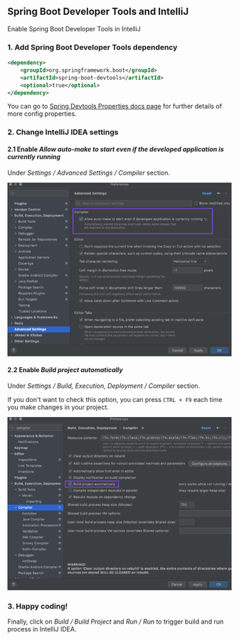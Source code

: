 ## Spring Boot Developer Tools and IntelliJ

Enable Spring Boot Developer Tools in IntelliJ

### 1. Add Spring Boot Developer Tools dependency

```xml
<dependency>
    <groupId>org.springframework.boot</groupId>
    <artifactId>spring-boot-devtools</artifactId>
    <optional>true</optional>
</dependency>
```

You can go to [Spring Devtools Properties docs page](https://docs.spring.io/spring-boot/docs/current/reference/html/application-properties.html#appendix.application-properties.devtools) for further details of more config properties. 
### 2. Change IntelliJ IDEA settings

#### 2.1 Enable <i>Allow auto-make to start even if the developed application is currently running</i>
Under <i>Settings / Advanced Settings / Compiler</i> section.

![Image](./intellij-settings-auto-make.png)

#### 2.2 Enable <i>Build project automatically</i>
Under <i>Settings / Build, Execution, Deployment / Compiler</i> section.

If you don't want to check this option, you can press ```CTRL + F9``` each time you make changes in your project.

![Image](intellij-settings-auto-build-project.png)

### 3. Happy coding!

Finally, click on <i>Build / Build Project</i> and <i>Run / Run</i> to trigger build and run process in IntelliJ IDEA.
